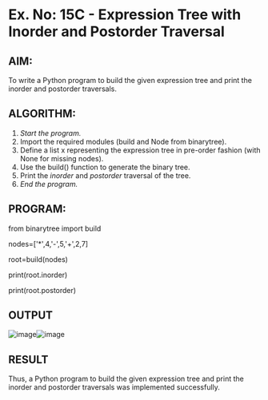 # Ex. No: 15C - Expression Tree with Inorder and Postorder Traversal

## AIM:
To write a Python program to build the given expression tree and print the inorder and postorder traversals.

## ALGORITHM:

1. *Start the program.*
2. Import the required modules (build and Node from binarytree).
3. Define a list x representing the expression tree in pre-order fashion (with None for missing nodes).
4. Use the build() function to generate the binary tree.
5. Print the *inorder* and *postorder* traversal of the tree.
6. *End the program.*

## PROGRAM:
from binarytree import build

nodes=['*',4,'-',5,'+',2,7]

root=build(nodes)

print(root.inorder)

print(root.postorder)

## OUTPUT
![image](https://github.com/user-attachments/assets/b64a2fc2-3256-47a0-8dd5-e7aa1ab83129)![image](https://github.com/user-attachments/assets/4c9f0d95-eb92-4183-a02e-449221c9dd78)

## RESULT
Thus, a Python program to build the given expression tree and print the inorder and postorder traversals was implemented successfully.

